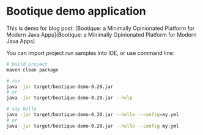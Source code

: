 # Bootique demo application

This is demo for blog post: [Bootique: a Minimally Opinionated Platform for Modern Java Apps](Bootique: a Minimally Opinionated Platform for Modern Java Apps)

You can import project run samples into IDE, or use command line:

```bash
# build project
maven clean package

# run
java -jar target/bootique-demo-0.20.jar
# or
java -jar target/bootique-demo-0.20.jar --help

# say hello
java -jar target/bootique-demo-0.20.jar --hello --config=my.yml
# or
java -jar target/bootique-demo-0.20.jar --hello --config my.yml
```



